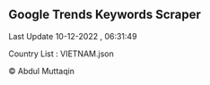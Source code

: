 

## Google Trends Keywords Scraper 
 
Last Update 10-12-2022 , 06:31:49

Country List :
VIETNAM.json



© Abdul Muttaqin 

